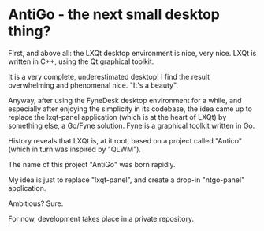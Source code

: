# AntiGo - the next small desktop thing?

First, and above all: the LXQt desktop environment is nice, very nice. LXQt is written in C++, using the Qt graphical toolkit. 

It is a very complete, underestimated desktop! I find the result overwhelming and phenomenal nice. "It's a beauty". 

Anyway, after using the FyneDesk desktop environment for a while, and especially after enjoying the simplicity in its codebase, the idea came up to 
replace the lxqt-panel application (which is at the heart of LXQt) by something else, a Go/Fyne solution. Fyne is a graphical toolkit written in Go. 

History reveals that LXQt is, at it root, based on a project called "Antico" (which in turn was inspired by "QLWM").  

The name of this project "AntiGo" was born rapidly.

My idea is just to replace "lxqt-panel", and create a drop-in "ntgo-panel" application. 

Ambitious? Sure. 

For now, development takes place in a private repository. 

